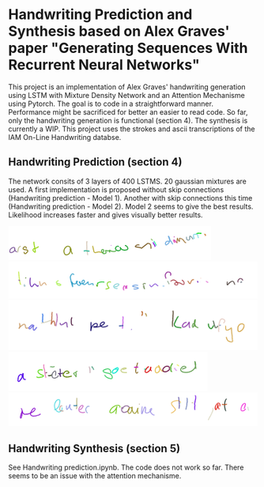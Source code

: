 # Handwriting Prediction and Synthesis based on Alex Graves' paper "Generating Sequences With Recurrent Neural Networks"

This project is an implementation of Alex Graves' handwriting generation using LSTM with Mixture Density Network and an Attention Mechanisme using Pytorch. The goal is to code in a straightforward manner. Performance might be sacrificed for better an easier to read code. 
So far, only the handwriting generation is functional (section 4). The synthesis is currently a WIP.
This project uses the strokes and ascii transcriptions of the IAM On-Line Handwriting databse.

## Handwriting Prediction (section 4)
The network consits of 3 layers of 400 LSTMS. 20 gaussian mixtures are used. A first implementation is proposed without skip connections (Handwriting prediction - Model 1). Another with skip connections this time (Handwriting prediction - Model 2). Model 2 seems to give the best results. Likelihood increases faster and gives visually better results.

![alt text](./pictures/sampleModel2_8.png)
![alt text](./pictures/sampleModel2_9.png)
![alt text](./pictures/sampleModel2_10.png)
![alt text](./pictures/sampleModel2_11.png)
![alt text](./pictures/sampleModel2_12.png)

## Handwriting Synthesis (section 5)
See Handwriting prediction.ipynb. The code does not work so far. There seems to be an issue with the attention mechanisme. 
